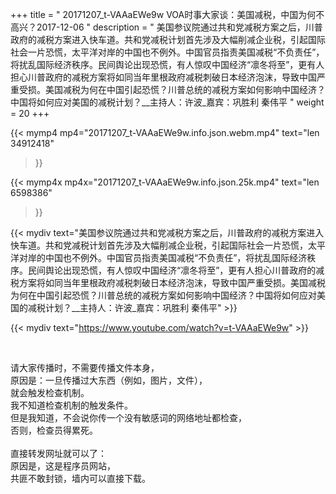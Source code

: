 +++
title = " 20171207_t-VAAaEWe9w VOA时事大家谈：美国减税，中国为何不高兴？2017-12-06 "
description = " 美国参议院通过共和党减税方案之后，川普政府的减税方案进入快车道。共和党减税计划首先涉及大幅削减企业税，引起国际社会一片恐慌，太平洋对岸的中国也不例外。中国官员指责美国减税“不负责任”，将扰乱国际经济秩序。民间舆论出现恐慌，有人惊叹中国经济“凛冬将至”，更有人担心川普政府的减税方案将如同当年里根政府减税刺破日本经济泡沫，导致中国严重受损。美国减税为何在中国引起恐慌？川普总统的减税方案如何影响中国经济？中国将如何应对美国的减税计划？__主持人：许波_嘉宾：巩胜利 秦伟平 "
weight = 20
+++

{{< mymp4 mp4="20171207_t-VAAaEWe9w.info.json.webm.mp4" 
text="len 34912418"
>}}

{{< mymp4x  mp4x="20171207_t-VAAaEWe9w.info.json.25k.mp4"
text="len 6598386"
>}}


{{< mydiv text="美国参议院通过共和党减税方案之后，川普政府的减税方案进入快车道。共和党减税计划首先涉及大幅削减企业税，引起国际社会一片恐慌，太平洋对岸的中国也不例外。中国官员指责美国减税“不负责任”，将扰乱国际经济秩序。民间舆论出现恐慌，有人惊叹中国经济“凛冬将至”，更有人担心川普政府的减税方案将如同当年里根政府减税刺破日本经济泡沫，导致中国严重受损。美国减税为何在中国引起恐慌？川普总统的减税方案如何影响中国经济？中国将如何应对美国的减税计划？__主持人：许波_嘉宾：巩胜利 秦伟平" >}}
<br>

{{< mydiv text="https://www.youtube.com/watch?v=t-VAAaEWe9w" >}}


<br>

请大家传播时，不需要传播文件本身，<br>
原因是：一旦传播过大东西（例如，图片，文件），<br>
就会触发检查机制。<br>
我不知道检查机制的触发条件。<br>
但是我知道，不会说你传一个没有敏感词的网络地址都检查，<br>
否则，检查员得累死。<br><br>
直接转发网址就可以了：<br>
原因是，这是程序员网站，<br>
共匪不敢封锁，墙内可以直接下载。



